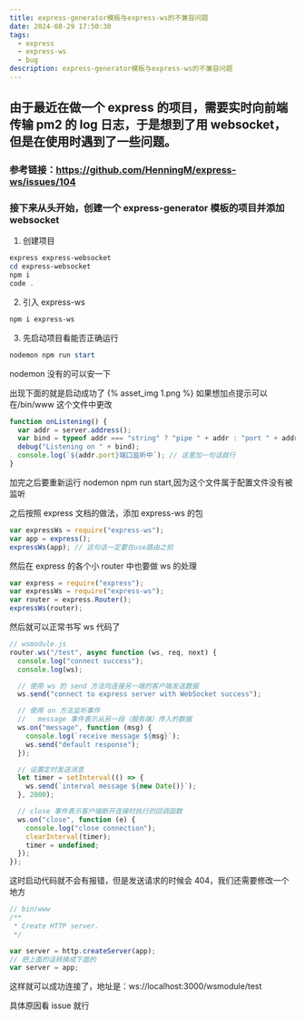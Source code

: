 ```yaml
---
title: express-generator模板与express-ws的不兼容问题
date: 2024-08-29 17:50:30
tags:
  - express
  - express-ws
  - bug
description: express-generator模板与express-ws的不兼容问题
---
```


## 由于最近在做一个 express 的项目，需要实时向前端传输 pm2 的 log 日志，于是想到了用 websocket，但是在使用时遇到了一些问题。

### 参考链接：https://github.com/HenningM/express-ws/issues/104

### 接下来从头开始，创建一个 express-generator 模板的项目并添加 websocket

1. 创建项目

```powershell
express express-websocket
cd express-websocket
npm i
code .
```

2. 引入 express-ws

```powershell
npm i express-ws
```

3. 先启动项目看能否正确运行

```powershell
nodemon npm run start
```

nodemon 没有的可以安一下

出现下面的就是启动成功了
{% asset_img 1.png %}
如果想加点提示可以在/bin/www 这个文件中更改

```javascript
function onListening() {
  var addr = server.address();
  var bind = typeof addr === "string" ? "pipe " + addr : "port " + addr.port;
  debug("Listening on " + bind);
  console.log(`${addr.port}端口监听中`); // 这里加一句话就行
}
```

加完之后要重新运行 nodemon npm run start,因为这个文件属于配置文件没有被监听

之后按照 express 文档的做法，添加 express-ws 的包

```javascript
var expressWs = require("express-ws");
var app = express();
expressWs(app); // 这句话一定要在use路由之前
```

然后在 express 的各个小 router 中也要做 ws 的处理

```javascript
var express = require("express");
var expressWs = require("express-ws");
var router = express.Router();
expressWs(router);
```

然后就可以正常书写 ws 代码了

```javascript
// wsmodule.js
router.ws("/test", async function (ws, req, next) {
  console.log("connect success");
  console.log(ws);

  // 使用 ws 的 send 方法向连接另一端的客户端发送数据
  ws.send("connect to express server with WebSocket success");

  // 使用 on 方法监听事件
  //   message 事件表示从另一段（服务端）传入的数据
  ws.on("message", function (msg) {
    console.log(`receive message ${msg}`);
    ws.send("default response");
  });

  // 设置定时发送消息
  let timer = setInterval(() => {
    ws.send(`interval message ${new Date()}`);
  }, 2000);

  // close 事件表示客户端断开连接时执行的回调函数
  ws.on("close", function (e) {
    console.log("close connection");
    clearInterval(timer);
    timer = undefined;
  });
});
```

这时启动代码就不会有报错，但是发送请求的时候会 404，我们还需要修改一个地方

```javascript
// bin/www
/**
 * Create HTTP server.
 */

var server = http.createServer(app);
// 把上面的话转换成下面的
var server = app;
```

这样就可以成功连接了，地址是：ws://localhost:3000/wsmodule/test

具体原因看 issue 就行
